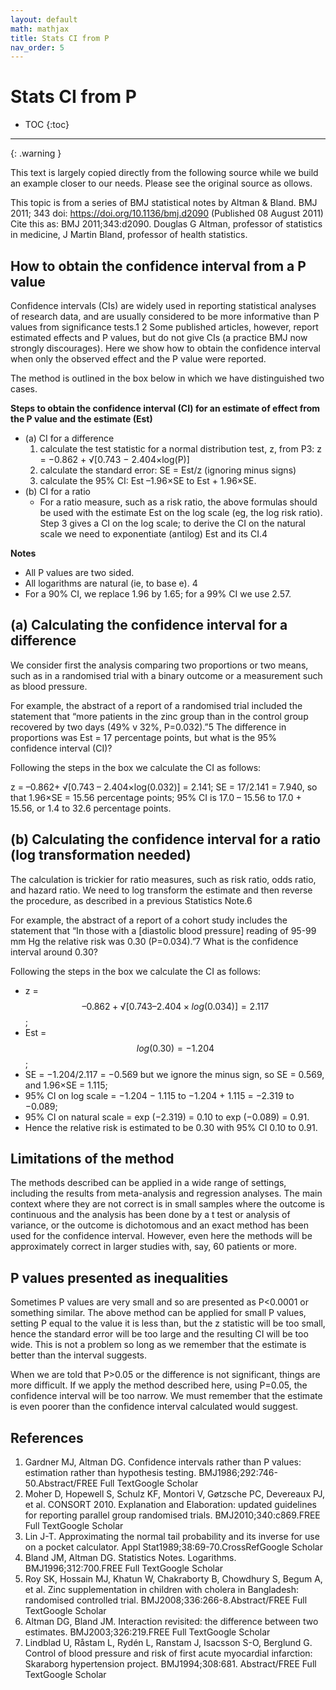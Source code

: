 ```yaml
---
layout: default
math: mathjax
title: Stats CI from P
nav_order: 5
---
```


# Stats CI from P

* TOC
{:toc}

---

{: .warning }

This text is largely copied directly from the following source while we build an example closer to our needs. Please see the original source as ollows.

This topic is from a series of BMJ statistical notes by Altman & Bland.
BMJ 2011; 343 doi: <https://doi.org/10.1136/bmj.d2090> (Published 08 August 2011)
Cite this as: BMJ 2011;343:d2090. Douglas G Altman, professor of statistics in medicine, J Martin Bland, professor of health statistics.

## How to obtain the confidence interval from a P value


Confidence intervals (CIs) are widely used in reporting statistical analyses of research data, and are usually considered to be more informative than P values from significance tests.1 2 Some published articles, however, report estimated effects and P values, but do not give CIs (a practice BMJ now strongly discourages). Here we show how to obtain the confidence interval when only the observed effect and the P value were reported.

The method is outlined in the box below in which we have distinguished two cases.

**Steps to obtain the confidence interval (CI) for an estimate of effect from the P value and the estimate (Est)**

* (a) CI for a difference
    1. calculate the test statistic for a normal distribution test, z, from P3: z = −0.862 + √[0.743 − 2.404×log(P)]
    2. calculate the standard error: SE = Est/z (ignoring minus signs)
    3. calculate the 95% CI: Est –1.96×SE to Est + 1.96×SE.
* (b) CI for a ratio
    -  For a ratio measure, such as a risk ratio, the above formulas should be used with the estimate Est on the log scale (eg, the log risk ratio). Step 3 gives a CI on the log scale; to derive the CI on the natural scale we need to exponentiate (antilog) Est and its CI.4

**Notes**

* All P values are two sided.
* All logarithms are natural (ie, to base e). 4
* For a 90% CI, we replace 1.96 by 1.65; for a 99% CI we use 2.57.

## (a) Calculating the confidence interval for a difference

We consider first the analysis comparing two proportions or two means, such as in a randomised trial with a binary outcome or a measurement such as blood pressure.

For example, the abstract of a report of a randomised trial included the statement that “more patients in the zinc group than in the control group recovered by two days (49% v 32%, P=0.032).”5 The difference in proportions was Est = 17 percentage points, but what is the 95% confidence interval (CI)?

Following the steps in the box we calculate the CI as follows:

 z = –0.862+ √[0.743 – 2.404×log(0.032)] = 2.141;
 SE = 17/2.141 = 7.940, so that 1.96×SE = 15.56 percentage points;
 95% CI is 17.0 – 15.56 to 17.0 + 15.56, or 1.4 to 32.6 percentage points.

## (b) Calculating the confidence interval for a ratio (log transformation needed)

The calculation is trickier for ratio measures, such as risk ratio, odds ratio, and hazard ratio. We need to log transform the estimate and then reverse the procedure, as described in a previous Statistics Note.6

For example, the abstract of a report of a cohort study includes the statement that “In those with a [diastolic blood pressure] reading of 95-99 mm Hg the relative risk was 0.30 (P=0.034).”7 What is the confidence interval around 0.30?

Following the steps in the box we calculate the CI as follows:

* z = $$–0.862+ √[0.743 – 2.404×log(0.034)] = 2.117$$;
* Est = $$log (0.30) = −1.204$$;
* SE = −1.204/2.117 = −0.569 but we ignore the minus sign, so SE = 0.569, and 1.96×SE = 1.115;
* 95% CI on log scale = −1.204 − 1.115 to −1.204 + 1.115 = −2.319 to −0.089;
* 95% CI on natural scale = exp (−2.319) = 0.10 to exp (−0.089) = 0.91.
* Hence the relative risk is estimated to be 0.30 with 95% CI 0.10 to 0.91.

## Limitations of the method

The methods described can be applied in a wide range of settings, including the results from meta-analysis and regression analyses. The main context where they are not correct is in small samples where the outcome is continuous and the analysis has been done by a t test or analysis of variance, or the outcome is dichotomous and an exact method has been used for the confidence interval. However, even here the methods will be approximately correct in larger studies with, say, 60 patients or more.

## P values presented as inequalities

Sometimes P values are very small and so are presented as P<0.0001 or something similar. The above method can be applied for small P values, setting P equal to the value it is less than, but the z statistic will be too small, hence the standard error will be too large and the resulting CI will be too wide. This is not a problem so long as we remember that the estimate is better than the interval suggests.

When we are told that P>0.05 or the difference is not significant, things are more difficult. If we apply the method described here, using P=0.05, the confidence interval will be too narrow. We must remember that the estimate is even poorer than the confidence interval calculated would suggest.


## References

1. Gardner MJ, Altman DG. Confidence intervals rather than P values: estimation rather than hypothesis testing. BMJ1986;292:746-50.Abstract/FREE Full TextGoogle Scholar
1. Moher D, Hopewell S, Schulz KF, Montori V, Gøtzsche PC, Devereaux PJ, et al. CONSORT 2010. Explanation and Elaboration: updated guidelines for reporting parallel group randomised trials. BMJ2010;340:c869.FREE Full TextGoogle Scholar
1. Lin J-T. Approximating the normal tail probability and its inverse for use on a pocket calculator. Appl Stat1989;38:69-70.CrossRefGoogle Scholar
1. Bland JM, Altman DG. Statistics Notes. Logarithms. BMJ1996;312:700.FREE Full TextGoogle Scholar
1. Roy SK, Hossain MJ, Khatun W, Chakraborty B, Chowdhury S, Begum A, et al. Zinc supplementation in children with cholera in Bangladesh: randomised controlled trial. BMJ2008;336:266-8.Abstract/FREE Full TextGoogle Scholar
1. Altman DG, Bland JM. Interaction revisited: the difference between two estimates. BMJ2003;326:219.FREE Full TextGoogle Scholar
1. Lindblad U, Råstam L, Rydén L, Ranstam J, Isacsson S-O, Berglund G. Control of blood pressure and risk of first acute myocardial infarction: Skaraborg hypertension project. BMJ1994;308:681. Abstract/FREE Full TextGoogle Scholar

